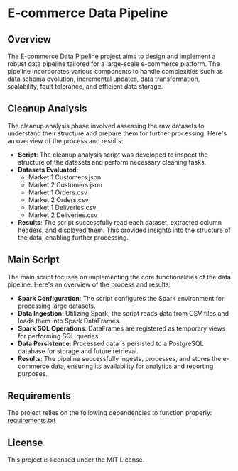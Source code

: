 
# E-commerce Data Pipeline

## Overview

The E-commerce Data Pipeline project aims to design and implement a robust data pipeline tailored for a large-scale e-commerce platform. The pipeline incorporates various components to handle complexities such as data schema evolution, incremental updates, data transformation, scalability, fault tolerance, and efficient data storage.

## Cleanup Analysis

The cleanup analysis phase involved assessing the raw datasets to understand their structure and prepare them for further processing. Here's an overview of the process and results:

- **Script**: The cleanup analysis script was developed to inspect the structure of the datasets and perform necessary cleaning tasks.
- **Datasets Evaluated**:
  - Market 1 Customers.json
  - Market 2 Customers.json
  - Market 1 Orders.csv
  - Market 2 Orders.csv
  - Market 1 Deliveries.csv
  - Market 2 Deliveries.csv
- **Results**: The script successfully read each dataset, extracted column headers, and displayed them. This provided insights into the structure of the data, enabling further processing.

## Main Script

The main script focuses on implementing the core functionalities of the data pipeline. Here's an overview of the process and results:

- **Spark Configuration**: The script configures the Spark environment for processing large datasets.
- **Data Ingestion**: Utilizing Spark, the script reads data from CSV files and loads them into Spark DataFrames.
- **Spark SQL Operations**: DataFrames are registered as temporary views for performing SQL queries.
- **Data Persistence**: Processed data is persisted to a PostgreSQL database for storage and future retrieval.
- **Results**: The pipeline successfully ingests, processes, and stores the e-commerce data, ensuring its availability for analytics and reporting purposes.

## Requirements

The project relies on the following dependencies to function properly:
[requirements.txt](https://github.com/irene-reyn/Ecommerce-Data_Pipeline_-Irene-Ofori-Agyeman/blob/main/requirements.txt)

## License

This project is licensed under the MIT License. 


